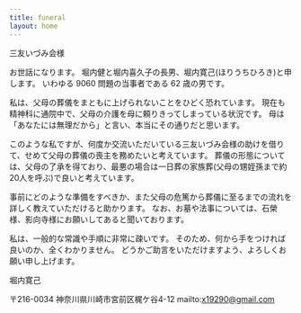 ```yaml
---
title: funeral
layout: home
---
```

三友いづみ会様

お世話になります。
堀内健と堀内喜久子の長男、堀内寛己(ほりうちひろき)と申します。
いわゆる 9060 問題の当事者である 62 歳の男です。

私は、父母の葬儀をまともに上げられないことをひどく恐れています。
現在も精神科に通院中で、父母の介護を母に頼りきってしまっている状況です。
母は「あなたには無理だから」と言い、本当にその通りだと思います。

このような私ですが、何度か交流いただいている三友いづみ会様の助けを借りて、せめて父母の葬儀の喪主を務めたいと考えています。
葬儀の形態については、父母の了承を得ており、最悪の場合は一日葬の家族葬(父母の甥姪孫まで約 20人を呼ぶ)で良いと考えています。

事前にどのような準備をすべきか、また父母の危篤から葬儀に至るまでの流れを詳しく教えていただけると助かります。
なお、お墓や法事については、石榮様、影向寺様にお願いしてあると聞いております。

私は、一般的な常識や手順に非常に疎いです。
そのため、何から手をつければ良いのか、全くわかりません。
どうかご助言をいただけますよう、よろしくお願い申し上げます。

堀内寛己

〒216-0034 神奈川県川崎市宮前区梶ケ谷4-12
mailto:x19290@gmail.com
